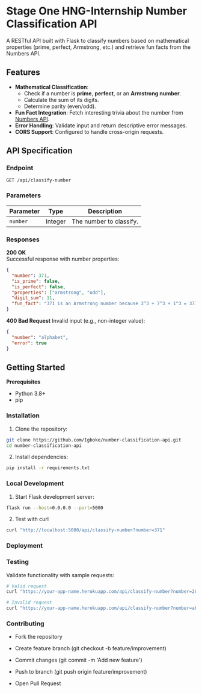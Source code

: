 # Stage One HNG-Internship Number Classification API

A RESTful API built with Flask to classify numbers based on mathematical properties (prime, perfect, Armstrong, etc.) and retrieve fun facts from the Numbers API.

## Features

- **Mathematical Classification**:
  - Check if a number is **prime**, **perfect**, or an **Armstrong number**.
  - Calculate the sum of its digits.
  - Determine parity (even/odd).
- **Fun Fact Integration**: Fetch interesting trivia about the number from [Numbers API](http://numbersapi.com).
- **Error Handling**: Validate input and return descriptive error messages.
- **CORS Support**: Configured to handle cross-origin requests.

## API Specification

### Endpoint
`GET /api/classify-number`

### Parameters
| Parameter | Type   | Description               |
|-----------|--------|---------------------------|
| `number`  | Integer| The number to classify.   |

### Responses

**200 OK**  
Successful response with number properties:

```json
{
  "number": 371,
  "is_prime": false,
  "is_perfect": false,
  "properties": ["armstrong", "odd"],
  "digit_sum": 11,
  "fun_fact": "371 is an Armstrong number because 3^3 + 7^3 + 1^3 = 371"
}
```

**400 Bad Request**
Invalid input (e.g., non-integer value):

```json
{
  "number": "alphabet",
  "error": true
}
```

## Getting Started

**Prerequisites**

- Python 3.8+
- pip

### Installation

1. Clone the repository:

```bash
git clone https://github.com/Igboke/number-classification-api.git
cd number-classification-api
```

2. Install dependencies:

```bash
pip install -r requirements.txt
```

### Local Development

1. Start Flask development server:

```bash
flask run --host=0.0.0.0 --port=5000
```

2. Test with curl

```bash
curl "http://localhost:5000/api/classify-number?number=371"
```

### Deployment

### Testing

Validate functionality with sample requests:

```bash
# Valid request
curl "https://your-app-name.herokuapp.com/api/classify-number?number=28"

# Invalid request
curl "https://your-app-name.herokuapp.com/api/classify-number?number=abc"
```

### Contributing

- Fork the repository

- Create feature branch (git checkout -b feature/improvement)

- Commit changes (git commit -m 'Add new feature')

- Push to branch (git push origin feature/improvement)

- Open Pull Request
